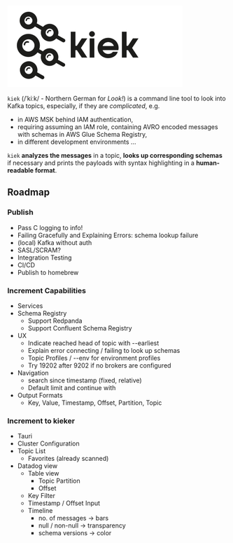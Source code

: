 ![kiek logo which is bascially the kafka logo with magnifying glasses instead of the circles](kiek.svg)

`kiek` (/ˈkiːk/ - Northern German for _Look!_) is a command line tool to look into Kafka topics, especially, if they are
_complicated_, e.g.

* in AWS MSK behind IAM authentication,
* requiring assuming an IAM role,
  containing AVRO encoded messages with schemas in AWS Glue Schema Registry,
* in different development environments ...

`kiek` **analyzes the messages** in a topic, **looks up corresponding schemas** if necessary and prints the payloads
with syntax highlighting in a **human-readable format**.

## Roadmap

### Publish

- Pass C logging to info!
- Failing Gracefully and Explaining Errors: schema lookup failure
- (local) Kafka without auth
- SASL/SCRAM?
- Integration Testing
- CI/CD
- Publish to homebrew

### Increment Capabilities

- Services
- Schema Registry
    - Support Redpanda
    - Support Confluent Schema Registry
- UX
    - Indicate reached head of topic with --earliest
    - Explain error connecting / failing to look up schemas
    - Topic Profiles / --env for environment profiles
    - Try 19202 after 9202 if no brokers are configured
- Navigation
    - search since timestamp (fixed, relative)
    - Default limit and continue with <enter>
- Output Formats
    - Key, Value, Timestamp, Offset, Partition, Topic

### Increment to kieker

- Tauri
- Cluster Configuration
- Topic List
    - Favorites (already scanned)
- Datadog view
    - Table view
        - Topic Partition
        - Offset
    - Key Filter
    - Timestamp / Offset Input
    - Timeline
        - no. of messages -> bars
        - null / non-null -> transparency
        - schema versions -> color